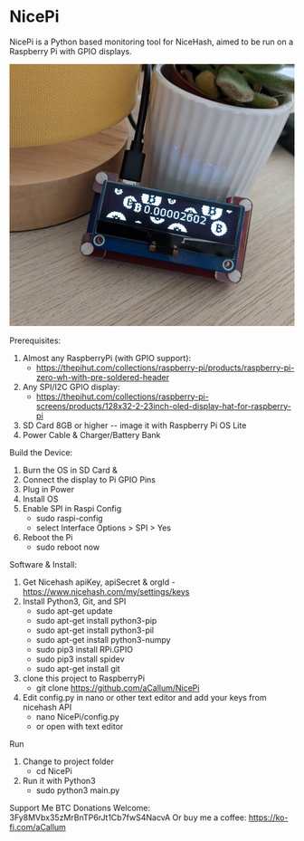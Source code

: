 # NicePi

NicePi is a Python based monitoring tool for NiceHash, aimed to be run on a Raspberry Pi with GPIO displays.

![alt text](https://github.com/aCallum/NicePi/blob/main/nciepi.jpg)

Prerequisites:
1. Almost any RaspberryPi (with GPIO support):
    - https://thepihut.com/collections/raspberry-pi/products/raspberry-pi-zero-wh-with-pre-soldered-header
3. Any SPI/I2C GPIO display:
    - https://thepihut.com/collections/raspberry-pi-screens/products/128x32-2-23inch-oled-display-hat-for-raspberry-pi
4. SD Card 8GB or higher -- image it with Raspberry Pi OS Lite
5. Power Cable & Charger/Battery Bank

Build the Device:
1. Burn the OS in SD Card & 
2. Connect the display to Pi GPIO Pins
3. Plug in Power
4. Install OS
5. Enable SPI in Raspi Config
    - sudo raspi-config
    - select Interface Options > SPI > Yes
6. Reboot the Pi
    - sudo reboot now

Software & Install:
1. Get Nicehash apiKey, apiSecret & orgId - https://www.nicehash.com/my/settings/keys
2. Install Python3, Git, and SPI
    - sudo apt-get update
    - sudo apt-get install python3-pip
    - sudo apt-get install python3-pil
    - sudo apt-get install python3-numpy
    - sudo pip3 install RPi.GPIO
    - sudo pip3 install spidev
    - sudo apt-get install git
4. clone this project to RaspberryPi
    - git clone https://github.com/aCallum/NicePi
5. Edit config.py in nano or other text editor and add your keys from nicehash API
    - nano NicePi/config.py
    - or open with text editor

Run
1. Change to project folder
    - cd NicePi
3. Run it with Python3 
    - sudo python3 main.py

Support Me
BTC Donations Welcome: 3Fy8MVbx35zMrBnTP6rJt1Cb7fwS4NacvA
Or buy me a coffee: https://ko-fi.com/aCallum
